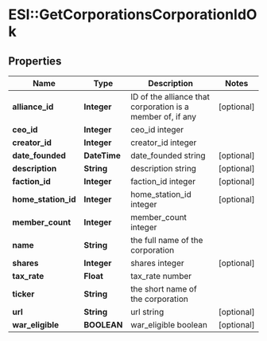 # ESI::GetCorporationsCorporationIdOk

## Properties
Name | Type | Description | Notes
------------ | ------------- | ------------- | -------------
**alliance_id** | **Integer** | ID of the alliance that corporation is a member of, if any | [optional] 
**ceo_id** | **Integer** | ceo_id integer | 
**creator_id** | **Integer** | creator_id integer | 
**date_founded** | **DateTime** | date_founded string | [optional] 
**description** | **String** | description string | [optional] 
**faction_id** | **Integer** | faction_id integer | [optional] 
**home_station_id** | **Integer** | home_station_id integer | [optional] 
**member_count** | **Integer** | member_count integer | 
**name** | **String** | the full name of the corporation | 
**shares** | **Integer** | shares integer | [optional] 
**tax_rate** | **Float** | tax_rate number | 
**ticker** | **String** | the short name of the corporation | 
**url** | **String** | url string | [optional] 
**war_eligible** | **BOOLEAN** | war_eligible boolean | [optional] 


